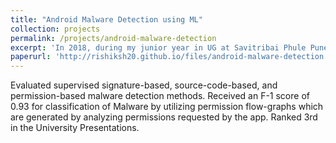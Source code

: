 ```yaml
---
title: "Android Malware Detection using ML"
collection: projects
permalink: /projects/android-malware-detection
excerpt: 'In 2018, during my junior year in UG at Savitribai Phule Pune University, India, I presented a seminar on Comparison of Various ML algorithms in detecting Android Malware.'
paperurl: 'http://rishiksh20.github.io/files/android-malware-detection.pdf'
---
```


Evaluated supervised signature-based, source-code-based, and permission-based malware detection methods. Received an F-1 score of 0.93 for classification of Malware by utilizing permission flow-graphs which are generated by analyzing permissions requested by the app. Ranked 3rd in the University Presentations.